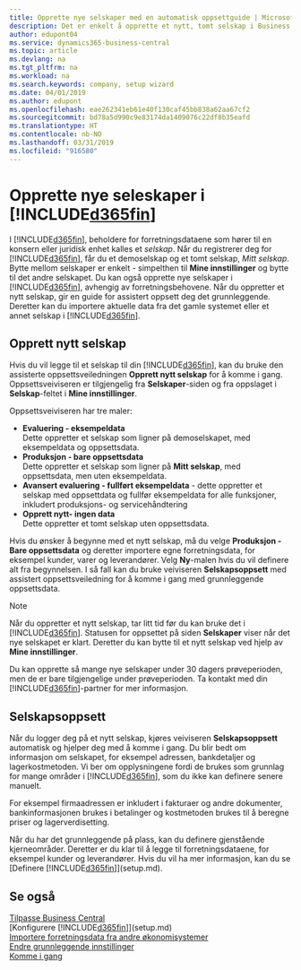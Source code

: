 ```yaml
---
title: Opprette nye selskaper med en automatisk oppsettguide | Microsoft-dokumentasjon
description: Det er enkelt å opprette et nytt, tomt selskap i Business Central. En guide for assistert oppsett hjelper deg gjennom trinnene, og du kan importere forretningsdataene eksisterende.
author: edupont04
ms.service: dynamics365-business-central
ms.topic: article
ms.devlang: na
ms.tgt_pltfrm: na
ms.workload: na
ms.search.keywords: company, setup wizard
ms.date: 04/01/2019
ms.author: edupont
ms.openlocfilehash: eae262341eb61e40f130caf45bb838a62aa67cf2
ms.sourcegitcommit: bd78a5d990c9e83174da1409076c22df8b35eafd
ms.translationtype: HT
ms.contentlocale: nb-NO
ms.lasthandoff: 03/31/2019
ms.locfileid: "916580"
---
```

# <a name="creating-new-companies-in-included365finincludesd365finmdmd"></a>Opprette nye seleskaper i [!INCLUDE[d365fin](includes/d365fin_md.md)]
I [!INCLUDE[d365fin](includes/d365fin_md.md)], beholdere for forretningsdataene som hører til en konsern eller juridisk enhet kalles et *selskap*. Når du registrerer deg for [!INCLUDE[d365fin](includes/d365fin_md.md)], får du et demoselskap og et tomt selskap, *Mitt selskap*. Bytte mellom selskaper er enkelt - simpelthen til **Mine innstillinger** og bytte til det andre selskapet. Du kan også opprette nye selskaper i [!INCLUDE[d365fin](includes/d365fin_md.md)], avhengig av forretningsbehovene. Når du oppretter et nytt selskap, gir en guide for assistert oppsett deg det grunnleggende. Deretter kan du importere aktuelle data fra det gamle systemet eller et annet selskap i [!INCLUDE[d365fin](includes/d365fin_md.md)].  

## <a name="create-new-company"></a>Opprett nytt selskap
Hvis du vil legge til et selskap til din [!INCLUDE[d365fin](includes/d365fin_md.md)], kan du bruke den assisterte oppsettsveiledningen **Opprett nytt selskap** for å komme i gang. Oppsettsveiviseren er tilgjengelig fra **Selskaper**-siden og fra oppslaget i **Selskap**-feltet i **Mine innstillinger**.  

Oppsettsveiviseren har tre maler:

-   **Evaluering - eksempeldata**  
    Dette oppretter et selskap som ligner på demoselskapet, med eksempeldata og oppsettsdata.  
-   **Produksjon - bare oppsettsdata**  
    Dette oppretter et selskap som ligner på **Mitt selskap**, med oppsettsdata, men uten eksempeldata.
-   **Avansert evaluering - fullført eksempeldata** - dette oppretter et selskap med oppsettdata og fullfør eksempeldata for alle funksjoner, inkludert produksjons- og servicehåndtering
-   **Opprett nytt- ingen data**  
    Dette oppretter et tomt selskap uten oppsettsdata.  

Hvis du ønsker å begynne med et nytt selskap, må du velge **Produksjon - Bare oppsettsdata** og deretter importere egne forretningsdata, for eksempel kunder, varer og leverandører. Velg **Ny**-malen hvis du vil definere alt fra begynnelsen. I så fall kan du bruke veiviseren **Selskapsoppsett** med assistert oppsettsveiledning for å komme i gang med grunnleggende oppsettsdata.  

> [!NOTE]  
>   Når du oppretter et nytt selskap, tar litt tid før du kan bruke det i [!INCLUDE[d365fin](includes/d365fin_md.md)]. Statusen for oppsettet på siden **Selskaper** viser når det nye selskapet er klart. Deretter du kan bytte til et nytt selskap ved hjelp av **Mine innstillinger**.  

Du kan opprette så mange nye selskaper under 30 dagers prøveperioden, men de er bare tilgjengelige under prøveperioden. Ta kontakt med din [!INCLUDE[d365fin](includes/d365fin_md.md)]-partner for mer informasjon.  

## <a name="company-setup"></a>Selskapsoppsett
Når du logger deg på et nytt selskap, kjøres veiviseren **Selskapsoppsett** automatisk og hjelper deg med å komme i gang. Du blir bedt om informasjon om selskapet, for eksempel adressen, bankdetaljer og lagerkostmetoden. Vi ber om opplysningene fordi de brukes som grunnlag for mange områder i [!INCLUDE[d365fin](includes/d365fin_md.md)], som du ikke kan definere senere manuelt.  

For eksempel firmaadressen er inkludert i fakturaer og andre dokumenter, bankinformasjonen brukes i betalinger og kostmetoden brukes til å beregne priser og lagerverdisetting.  

Når du har det grunnleggende på plass, kan du definere gjenstående kjerneområder. Deretter er du klar til å legge til forretningsdataene, for eksempel kunder og leverandører. Hvis du vil ha mer informasjon, kan du se [Definere [!INCLUDE[d365fin](includes/d365fin_md.md)]](setup.md).  

## <a name="see-also"></a>Se også
[Tilpasse Business Central](ui-customizing-overview.md)  
[Konfigurere [!INCLUDE[d365fin](includes/d365fin_md.md)]](setup.md)  
[Importere forretningsdata fra andre økonomisystemer](across-import-data-configuration-packages.md)  
[Endre grunnleggende innstillinger](ui-change-basic-settings.md)  
[Komme i gang](product-get-started.md)  
